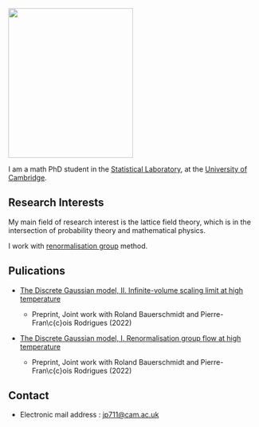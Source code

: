 <img src="https://jiwoon-park-math.github.io/temporary.jpg" width="250" height="300">

I am a math PhD student in the [Statistical Laboratory](http://www.statslab.cam.ac.uk), at the [University of Cambridge](https://www.cam.ac.uk).

## Research Interests

My main field of research interest is the lattice field theory, which is in the intersection of probability theory and mathematical physics. 

I work with [renormalisation group](https://en.wikipedia.org/wiki/Renormalization_group) method.

## Pulications

- [The Discrete Gaussian model, II. Infinite-volume scaling limit at high temperature](https://arxiv.org/abs/2202.02287)
  - Preprint, Joint work with Roland Bauerschmidt and Pierre-Fran\c{c}ois Rodrigues (2022)

- [The Discrete Gaussian model, I. Renormalisation group flow at high temperature](https://arxiv.org/abs/2202.02286)
  - Preprint, Joint work with Roland Bauerschmidt and Pierre-Fran\c{c}ois Rodrigues (2022)

## Contact

- Electronic mail address : jp711@cam.ac.uk
